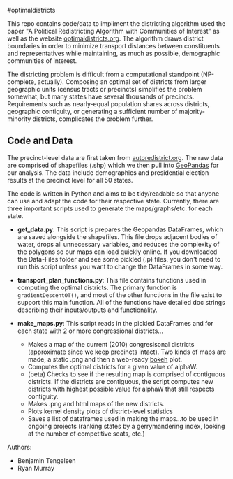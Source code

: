 #optimaldistricts

This repo contains code/data to impliment the districting algorithm used the paper "A Political Redistricting Algorithm with Communities of Interest" as well as the website [optimaldistricts.org](http://optimaldistricts.org). The algorithm draws district boundaries in order to minimize transport distances between constituents and representatives while maintaining, as much as possible, demographic communities of interest. 

The districting problem is difficult from a computational standpoint (NP-complete, actually). Composing an optimal set of districts from larger geographic units (census tracts or precincts) simplifies the problem somewhat, but many states have several thousands of precincts. Requirements such as nearly-equal population shares across districts, geographic contiguity, or generating a sufficient number of majority-minority districts, complicates the problem further. 

## Code and Data
The precinct-level data are first taken from [autoredistrict.org](http://autoredistrict.org/). The raw data are comprised of shapefiles (.shp) which we then pull into [GeoPandas](http://geopandas.org/) for our analysis. The data include demographics and presidential election results at the precinct level for all 50 states. 

The code is written in Python and aims to be tidy/readable so that anyone can use and adapt the code for their respective state. Currently, there are three important scripts used to generate the maps/graphs/etc. for each state.

- **get_data.py**: This script is prepares the Geopandas DataFrames, which are saved alongside the shapefiles. This file drops adjacent bodies of water, drops all unnecessary variables, and reduces the complexity of the polygons so our maps can load quickly online. If you downloaded the Data-Files folder and see some pickled (.p) files, you don't need to run this script unless you want to change the DataFrames in some way. 

- **transport\_plan_functions.py**: This file contains functions used in computing the optimal districts. The primary function is  `gradientDescentOT()`, and most of the other functions in the file exist to support this main function. All of the functions have detailed doc strings describing their inputs/outputs and functionality. 

- **make_maps.py**: This script reads in the pickled DataFrames and for each state with 2 or more congressional districts...
  * Makes a map of the current (2010) congresisonal districts (approximate since we keep precincts intact). Two kinds of maps are made, a static .png and then a web-ready [bokeh](http://bokeh.pydata.org/en/latest/) plot.
  *  Computes the optimal districts for a given value of alphaW.
  *  (beta) Checks to see if the resulting map is comprised of contiguous districts. If the districts are contiguous, the script computes new districts with highest possible value for alphaW that still respects contiguity. 
  *  Makes .png and html maps of the new districts.
  *  Plots kernel density plots of district-level statistics
  *  Saves a list of dataframes used in making the maps...to be used in ongoing projects (ranking states by a gerrymandering index, looking at the number of competitive seats, etc.)

 
Authors:
+ Benjamin Tengelsen
+ Ryan Murray